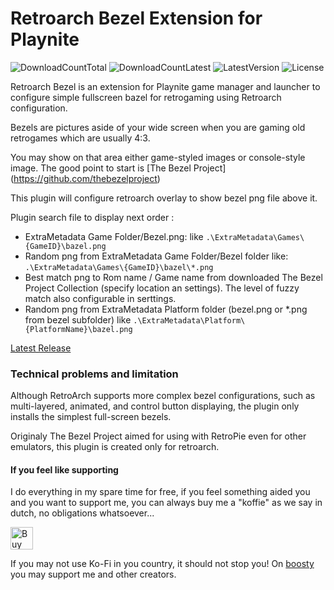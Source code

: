 # Retroarch Bezel Extension for Playnite
![DownloadCountTotal](https://img.shields.io/github/downloads/ashpynov/RetroBezel/total?label=total%20downloads&style=plastic) ![DownloadCountLatest](https://img.shields.io/github/downloads/ashpynov/RetroBezel/latest/total?style=plastic) ![LatestVersion](https://img.shields.io/github/v/tag/ashpynov/RetroBezel?label=Latest%20version&style=plastic) ![License](https://img.shields.io/github/license/ashpynov/RetroBezel?style=plastic)

Retroarch Bezel is an extension for Playnite game manager and launcher to configure simple fullscreen bazel for retrogaming using Retroarch configuration.

Bezels are pictures aside of your wide screen when you are gaming old retrogames which are usually 4:3.

You may show on that area either game-styled images or console-style image. The good point to start is [The Bezel Project] (https://github.com/thebezelproject)

This plugin will configure retroarch overlay to show bezel png file above it.

Plugin search file to display next order :

- ExtraMetadata Game Folder/Bezel.png: like `.\ExtraMetadata\Games\{GameID}\bazel.png`
- Random png from ExtraMetadata Game Folder/Bezel folder like: `.\ExtraMetadata\Games\{GameID}\bazel\*.png`
- Best match png to Rom name / Game name from downloaded The Bezel Project Collection (specify location an settings). The level of fuzzy match also configurable in serttings.
- Random png from ExtraMetadata Platform folder (bezel.png or *.png from bezel subfolder) like `.\ExtraMetadata\Platform\{PlatformName}\bazel.png`


[Latest Release](https://github.com/ashpynov/RetroBezel/releases/latest)


### Technical problems and limitation

Although RetroArch supports more complex bezel configurations, such as multi-layered, animated, and control button displaying, the plugin only installs the simplest full-screen bezels.

Originaly The Bezel Project aimed for using with RetroPie even for other emulators, this plugin is created only for retroarch.


#### If you feel like supporting
I do everything in my spare time for free, if you feel something aided you and you want to support me, you can always buy me a "koffie" as we say in dutch, no obligations whatsoever...

<a href='https://ko-fi.com/ashpynov' target='_blank'><img height='36' style='border:0px;height:36px;' src='https://cdn.ko-fi.com/cdn/kofi2.png?v=3' border='0' alt='Buy Me a Coffee at ko-fi.com' /></a>

If you may not use Ko-Fi in you country, it should not stop you! On [boosty](https://boosty.to/ashpynov/donate) you may support me and other creators.

